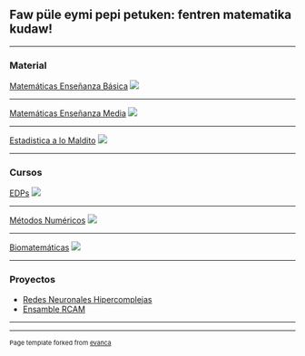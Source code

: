 ## Faw püle eymi pepi petuken: fentren matematika kudaw!

---

### Material

[Matemáticas Enseñanza Básica](/pdf/Curso_Isidora(1).pdf)
<img src="images/dummy_thumbnail.jpg?raw=true"/>

---
[Matemáticas Enseñanza Media](/pdf/Curso_Maite.pdf)
<img src="images/dummy_thumbnail.jpg?raw=true"/>

---
[Estadistica a lo Maldito](http://example.com/)
<img src="images/dummy_thumbnail.jpg?raw=true"/>

---


### Cursos

[EDPs](/pdf/EDP.pdf)
<img src="images/dummy_thumbnail.jpg?raw=true"/>

---
[Métodos Numéricos](/pdf/sample_presentation.pdf)
<img src="images/dummy_thumbnail.jpg?raw=true"/>

---
[Biomatemáticas](http://example.com/)
<img src="images/dummy_thumbnail.jpg?raw=true"/>

---

### Proyectos

- [Redes Neuronales Hipercomplejas](http://example.com/)
- [Ensamble RCAM](http://example.com/)


---




---
<p style="font-size:11px">Page template forked from <a href="https://github.com/evanca/quick-portfolio">evanca</a></p>
<!-- Remove above link if you don't want to attibute -->
